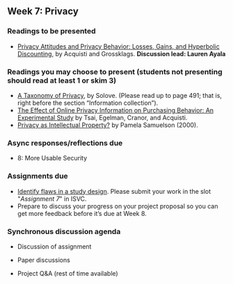 ## Week 7: Privacy


### Readings to be presented

  - [Privacy Attitudes and Privacy Behavior: Losses, Gains, and Hyperbolic Discounting](http://www.heinz.cmu.edu/~acquisti/papers/acquisti_grossklags_eis_refs.pdf), by Acquisti and Grossklags. **Discussion lead: Lauren Ayala**


### Readings you may choose to present (students not presenting should read at least 1 or skim 3)

  - [A Taxonomy of Privacy](https://scholarship.law.upenn.edu/cgi/viewcontent.cgi?article=1376&context=penn_law_review), by Solove. (Please read up to page 491; that is, right before the section “Information collection”).
  - [The Effect of Online Privacy Information on Purchasing Behavior: An Experimental Study](http://www.guanotronic.com/~serge/papers/isr10.pdf) by Tsai, Egelman, Cranor, and Acquisti.
  - [Privacy as Intellectual Property?](https://people.ischool.berkeley.edu/~pam/papers/privasip_draft.pdf) by Pamela Samuelson (2000).


### Async responses/reflections due

  - 8: More Usable Security


### Assignments due

  - [Identify flaws in a study design](/assignments/study-design-flaws.md). Please submit your work in the slot "*Assignment 7*" in ISVC.
  - Prepare to discuss your progress on your project proposal so you can get more feedback before it’s due at Week 8.


### Synchronous discussion agenda

  - Discussion of assignment

  - Paper discussions

  - Project Q&A (rest of time available)
